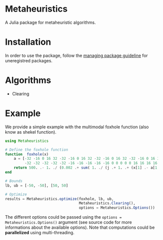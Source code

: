 # Metaheuristics

A Julia package for metaheuristic algorithms.

# Installation
In order to use the package, follow the [managing package guideline](https://julialang.github.io/Pkg.jl/v1/managing-packages/) for uneregistred packages.

# Algorithms
* Clearing

# Example
We provide a simple example with the multimodal foxhole function (also know as shekel function).

```Julia
using Metaheuristics

# Define the foxhole function
function  foxhole(x)
    a = [-32 -16 0 16 32 -32 -16 0 16 32 -32 -16 0 16 32 -32 -16 0 16 32 -32 -16 0 16 32;
         -32 -32 -32 -32 -32 -16 -16 -16 -16 -16 0 0 0 0 0 16 16 16 16 16 32 32 32 32 32]
    return 500. .- 1. ./ (0.002 .+ sum( 1. ./ (j .+ 1. .+ (x[1] .- a[1,j]) .^ 6. .+ (x[2] .- a[2,j]) .^ 6.) for j in 1:size(a,2)))
end

# Bounds
lb, ub = [-50, -50], [50, 50]

# Optimize
results = Metaheuristics.optimize(foxhole, lb, ub,
                                  Metaheuristics.Clearing(),
                                  options = Metaheuristics.Options())

```
The different options could be passed using the ```options = Metaheuristics.Options()``` argument (see source code for more informations about the available options). Note that computations could be **parallelized** using multi-threading.




